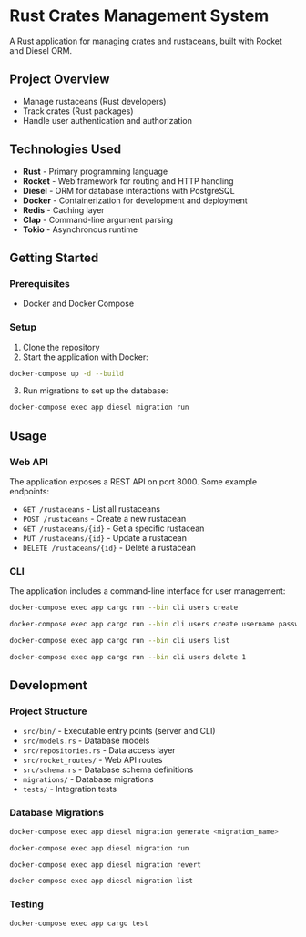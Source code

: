 # Rust Crates Management System

A Rust application for managing crates and rustaceans, built with Rocket and Diesel ORM.

## Project Overview

- Manage rustaceans (Rust developers)
- Track crates (Rust packages)
- Handle user authentication and authorization

## Technologies Used

- **Rust** - Primary programming language
- **Rocket** - Web framework for routing and HTTP handling
- **Diesel** - ORM for database interactions with PostgreSQL
- **Docker** - Containerization for development and deployment
- **Redis** - Caching layer
- **Clap** - Command-line argument parsing
- **Tokio** - Asynchronous runtime

## Getting Started

### Prerequisites

- Docker and Docker Compose

### Setup

1. Clone the repository
2. Start the application with Docker:

```bash
docker-compose up -d --build
```

3. Run migrations to set up the database:

```bash
docker-compose exec app diesel migration run
```

## Usage

### Web API

The application exposes a REST API on port 8000. Some example endpoints:

- `GET /rustaceans` - List all rustaceans
- `POST /rustaceans` - Create a new rustacean
- `GET /rustaceans/{id}` - Get a specific rustacean
- `PUT /rustaceans/{id}` - Update a rustacean
- `DELETE /rustaceans/{id}` - Delete a rustacean

### CLI

The application includes a command-line interface for user management:

```bash
docker-compose exec app cargo run --bin cli users create

docker-compose exec app cargo run --bin cli users create username password role

docker-compose exec app cargo run --bin cli users list

docker-compose exec app cargo run --bin cli users delete 1
```

## Development

### Project Structure

- `src/bin/` - Executable entry points (server and CLI)
- `src/models.rs` - Database models
- `src/repositories.rs` - Data access layer
- `src/rocket_routes/` - Web API routes
- `src/schema.rs` - Database schema definitions
- `migrations/` - Database migrations
- `tests/` - Integration tests

### Database Migrations

```bash
docker-compose exec app diesel migration generate <migration_name>

docker-compose exec app diesel migration run

docker-compose exec app diesel migration revert

docker-compose exec app diesel migration list
```

### Testing

```bash
docker-compose exec app cargo test
```
